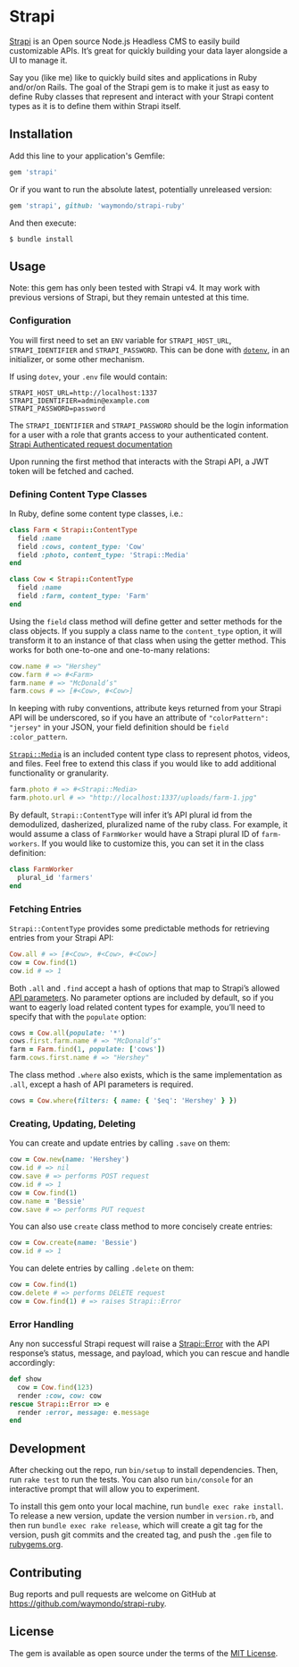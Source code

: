 # Strapi

[Strapi](https://strapi.io) is an Open source Node.js Headless CMS to easily build customizable
APIs. It’s great for quickly building your data layer alongside a UI to manage it.

Say you (like me) like to quickly build sites and applications in Ruby and/or/on Rails. The goal of
the Strapi gem is to make it just as easy to define Ruby classes that represent and interact with
your Strapi content types as it is to define them within Strapi itself.

## Installation

Add this line to your application's Gemfile:

```ruby
gem 'strapi'
```

Or if you want to run the absolute latest, potentially unreleased version:

``` ruby
gem 'strapi', github: 'waymondo/strapi-ruby'
```

And then execute:

    $ bundle install

## Usage

Note: this gem has only been tested with Strapi v4. It may work with previous versions of Strapi, but they
remain untested at this time.

### Configuration

You will first need to set an `ENV` variable for `STRAPI_HOST_URL`, `STRAPI_IDENTIFIER` and
`STRAPI_PASSWORD`. This can be done with [`dotenv`](https://github.com/bkeepers/dotenv/), in an
initializer, or some other mechanism.

If using `dotev`, your `.env` file would contain:

```
STRAPI_HOST_URL=http://localhost:1337
STRAPI_IDENTIFIER=admin@example.com
STRAPI_PASSWORD=password
```

The `STRAPI_IDENTIFIER` and `STRAPI_PASSWORD` should be the login information for a user with a role
that grants access to your authenticated content. [Strapi Authenticated request
documentation](https://docs.strapi.io/developer-docs/latest/guides/auth-request.html)

Upon running the first method that interacts with the Strapi API, a JWT token will be fetched and
cached.

### Defining Content Type Classes

In Ruby, define some content type classes, i.e.:

``` ruby
class Farm < Strapi::ContentType
  field :name
  field :cows, content_type: 'Cow'
  field :photo, content_type: 'Strapi::Media'
end
```

``` ruby
class Cow < Strapi::ContentType
  field :name
  field :farm, content_type: 'Farm'
end
```

Using the `field` class method will define getter and setter methods for the class objects. If you
supply a class name to the `content_type` option, it will transform it to an instance of that class
when using the getter method. This works for both one-to-one and one-to-many relations:

``` ruby
cow.name # => "Hershey"
cow.farm # => #<Farm>
farm.name # => "McDonald’s"
farm.cows # => [#<Cow>, #<Cow>]
```

In keeping with ruby conventions, attribute keys returned from your Strapi API will be underscored,
so if you have an attribute of `"colorPattern": "jersey"` in your JSON, your field definition should
be `field :color_pattern`.

[`Strapi::Media`](https://github.com/waymondo/strapi-ruby/blob/main/lib/strapi/media.rb) is an
included content type class to represent photos, videos, and files. Feel free to extend this class
if you would like to add additional functionality or granularity.

``` ruby
farm.photo # => #<Strapi::Media>
farm.photo.url # => "http://localhost:1337/uploads/farm-1.jpg"
```

By default, `Strapi::ContentType` will infer it’s API plural id from the demodulized, dasherized,
pluralized name of the ruby class. For example, it would assume a class of `FarmWorker` would have a
Strapi plural ID of `farm-workers`. If you would like to customize this, you can set it in the class
definition:

``` ruby
class FarmWorker
  plural_id 'farmers'
end
```

### Fetching Entries

`Strapi::ContentType` provides some predictable methods for retrieving entries from your Strapi API:

``` ruby
Cow.all # => [#<Cow>, #<Cow>, #<Cow>]
cow = Cow.find(1)
cow.id # => 1
```

Both `.all` and `.find` accept a hash of options that map to Strapi’s allowed [API
parameters](https://docs.strapi.io/developer-docs/latest/developer-resources/database-apis-reference/rest-api.html). No
parameter options are included by default, so if you want to eagerly load related content types for
example, you’ll need to specify that with the `populate` option:

``` ruby
cows = Cow.all(populate: '*')
cows.first.farm.name # => "McDonald’s"
farm = Farm.find(1, populate: ['cows'])
farm.cows.first.name # => "Hershey"
```

The class method `.where` also exists, which is the same implementation as `.all`, except a hash of
API parameters is required.

``` ruby
cows = Cow.where(filters: { name: { '$eq': 'Hershey' } })
```

### Creating, Updating, Deleting

You can create and update entries by calling `.save` on them:

``` ruby
cow = Cow.new(name: 'Hershey')
cow.id # => nil
cow.save # => performs POST request
cow.id # => 1
cow = Cow.find(1)
cow.name = 'Bessie'
cow.save # => performs PUT request
```

You can also use `create` class method to more concisely create entries:

``` ruby
cow = Cow.create(name: 'Bessie')
cow.id # => 1
```

You can delete entries by calling `.delete` on them:

``` ruby
cow = Cow.find(1)
cow.delete # => performs DELETE request
cow = Cow.find(1) # => raises Strapi::Error
```

### Error Handling

Any non successful Strapi request will raise a
[Strapi::Error](https://github.com/waymondo/strapi-ruby/blob/main/lib/strapi/error.rb) with the API
response’s status, message, and payload, which you can rescue and handle accordingly:

``` ruby
def show
  cow = Cow.find(123)
  render :cow, cow: cow
rescue Strapi::Error => e
  render :error, message: e.message
end
```

## Development

After checking out the repo, run `bin/setup` to install dependencies. Then, run `rake test` to run
the tests. You can also run `bin/console` for an interactive prompt that will allow you to
experiment.

To install this gem onto your local machine, run `bundle exec rake install`. To release a new
version, update the version number in `version.rb`, and then run `bundle exec rake release`, which
will create a git tag for the version, push git commits and the created tag, and push the `.gem`
file to [rubygems.org](https://rubygems.org).

## Contributing

Bug reports and pull requests are welcome on GitHub at https://github.com/waymondo/strapi-ruby.

## License

The gem is available as open source under the terms of the [MIT License](https://opensource.org/licenses/MIT).
